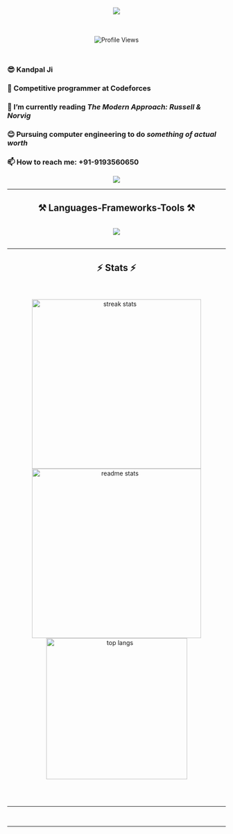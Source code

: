 <!-- Original Readme.md credit https://github.com/taqui-786/ -->

<h1 align="center">
<img src="https://readme-typing-svg.herokuapp.com/?font=Righteous&size=35&center=true&vCenter=true&width=500&height=70&duration=4000&lines=Hi+There!+👋;I'm+Shubham+Kandpal!;" />
</h1>

<div align="center" style="margin:50px">
  <img src="https://komarev.com/ghpvc/?username=Shubham-kpl&style=flat-square&color=blue" alt="Profile Views" />
</div>

<h3> 😎 Kandpal Ji </h3>
<h3> 🌱 Competitive programmer at Codeforces </h3>
<h3> 🤖 I’m currently reading <i>The Modern Approach: Russell & Norvig</i> </h3>
<h3> 😊 Pursuing computer engineering to do <i>something of actual worth</i> </h3>
<h3> 📫 How to reach me: +91-9193560650</h3>

<div align="center"> 
  <a href="mailto:codewithsk27@gmail.com" target="_blank">
    <img src="https://img.shields.io/badge/Gmail-333333?style=for-the-badge&logo=gmail&logoColor=red" target="_blank" />
  </a>
</div>

 <hr/>
 
<h2 align="center">⚒️ Languages-Frameworks-Tools ⚒️</h2>
<br/>
<div align="center">
    <img src="https://skillicons.dev/icons?i=html,css,bootstrap,vscode,cpp,c,github" />
<!--     <img src="https://skillicons.dev/icons?i=react,bootstrap,html,css,vscode,github,tailwind" />
    <img src="https://skillicons.dev/icons?i=nodejs,python,javascript,typescript,express,mysql" /><br> -->
</div>

<br/>
<hr/>

<h2 align="center">⚡ Stats ⚡</h2>
<br>
<br>
<div align=center>
  <img width=390 src="https://github-readme-streak-stats-salesp07.vercel.app/?user=Shubham-kpl&count_private=true&theme=react&border_radius=10" alt="streak stats"/>
  <img width=390 src="https://github-readme-stats-salesp07.vercel.app/api?username=Shubham-kpl&count_private=true&show_icons=true&theme=react&rank_icon=github&border_radius=10" alt="readme stats" />
  <br/>
  <img width=325 align="center" src="https://github-readme-stats-salesp07.vercel.app/api/top-langs/?username=Shubham-kpl&hide=HTML&langs_count=8&layout=compact&theme=react&border_radius=10&size_weight=0.5&count_weight=0.5&exclude_repo=github-readme-stats" alt="top langs" />
</div>

<br/><br/>

<hr/>

<br/>
<hr/>
